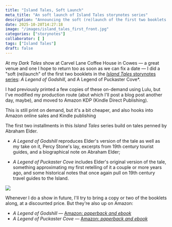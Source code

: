 ```yaml
---
title: "Island Tales, Soft Launch"
meta_title: "An soft launch of Island Tales storynotes series"
description: "Announcing the soft (re)launch of the first two booklets in the Island Tales storynotes series: A Legend of Godshill, and A Legend of Puckaster Cove."
date: 2025-10-28T14:27:18
image: "/images/island_tales_first_front.jpg"
categories: ["storynotes"]
collaborator: [ ]
tags: ["Island Tales"]
draft: false
---
```

At my *Dark Tales* show at Carvel Lane Coffee House in Cowes — a great venue and one I hope to return too as soon as we can fix a date — I did a "soft (re)launch" of the first two booklets in the [*Island Tales* storynotes series](https://www.amazon.co.uk/dp/B0FVYBY4V8): *A Legend of Godshill*, and A Legend of Puckaster Cove*.

I had previously printed a few copies of these on-demand using Lulu, but I've modified my production route (abut which I'll post a blog post another day, maybe), and moved to Amazon KDP (Kindle Direct Publishing).

This is still print on demand, but it's a bit cheaper, and also hooks into Amazon online sales and Kindle publishing

The first two installments in this *Island Tales* series build on tales penned by Abraham Elder.

- *A Legend of Godshill* reproduces Elder's version of the tale as well as my take on it, Percy Stone's lay, excerpts from 19th century tourist guides, and a biographical note on Abraham Elder;

- *A Legend of Puckaster Cove* includes Elder's original version of the tale, something approximating my first retelling of it a couple or more years ago, and some historical notes that once again pull on 19th century travel guides to the Island.

![](/images/island_tales_first_back.jpg)

Whenever I do a show in future, I'll try to bring a copy or two of the booklets along, at a discounted price. But they're also up on Amazon:

- *A Legend of Godshill* — [Amazon: *paperback and ebook*](https://www.amazon.co.uk/Legend-Puckaster-Cove-Island-Tales/dp/B0FPN7VCVK/)
- *A Legend of Puckaster Cove* — [Amazon: *paperback and ebook*](https://www.amazon.co.uk/Legend-Godshill-Island-Tales/dp/B0FPRFD1QS/)